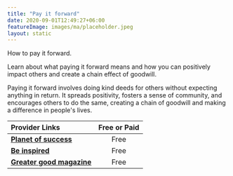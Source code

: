 ```yaml
---
title: "Pay it forward"
date: 2020-09-01T12:49:27+06:00
featureImage: images/ma/placeholder.jpeg
layout: static
---
```


How to pay it forward.

Learn about what paying it forward means and how you can positively impact others and create a chain effect of goodwill.

Paying it forward involves doing kind deeds for others without expecting anything in return. It spreads positivity, fosters a sense of community, and encourages others to do the same, creating a chain of goodwill and making a difference in people's lives.

| Provider Links      | Free or Paid  |  
| :-----------          | :--------------:      |  
| [**Planet of success**](http://www.planetofsuccess.com/blog/2016/ideas-to-pay-it-forward/) | Free | 
| [**Be inspired**](https://beinspired.global/paying-it-forward-its-benefits-and-importance/) | Free  | 
| [**Greater good magazine**](https://greatergood.berkeley.edu/article/item/pay_it_forward) | Free  | 
  

<br/><br/>






